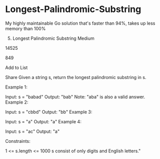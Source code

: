 # Longest-Palindromic-Substring
My highly maintainable Go solution that's faster than 94%, takes up less memory than 100%


5. Longest Palindromic Substring
Medium

14525

849

Add to List

Share
Given a string s, return the longest palindromic substring in s.

 

Example 1:

Input: s = "babad"
Output: "bab"
Note: "aba" is also a valid answer.
Example 2:

Input: s = "cbbd"
Output: "bb"
Example 3:

Input: s = "a"
Output: "a"
Example 4:

Input: s = "ac"
Output: "a"
 

Constraints:

1 <= s.length <= 1000
s consist of only digits and English letters."
